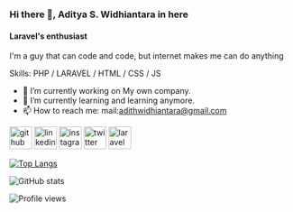 ### Hi there 👋, Aditya S. Widhiantara in here
#### Laravel's enthusiast
I'm a guy that can code and code, but internet makes me can do anything

Skills: PHP / LARAVEL / HTML / CSS / JS

- 🔭 I’m currently working on My own company.
- 🌱 I’m currently learning and learning anymore.
- 📫 How to reach me: mail:adithwidhiantara@gmail.com


[<img src='https://cdn.jsdelivr.net/npm/simple-icons@3.0.1/icons/github.svg' alt='github' height='40'>](https://github.com/adith-widhiantara)  [<img src='https://cdn.jsdelivr.net/npm/simple-icons@3.0.1/icons/linkedin.svg' alt='linkedin' height='40'>](https://www.linkedin.com/in/aditya-s-widhiantara/)  [<img src='https://cdn.jsdelivr.net/npm/simple-icons@3.0.1/icons/instagram.svg' alt='instagram' height='40'>](https://www.instagram.com/adithwidhiantara/)  [<img src='https://cdn.jsdelivr.net/npm/simple-icons@3.0.1/icons/twitter.svg' alt='twitter' height='40'>](https://twitter.com/aditlain)  [<img src='https://cdn.jsdelivr.net/npm/simple-icons@3.0.1/icons/laravel.svg' alt='laravel' height='40'>](laravel)

[![Top Langs](https://github-readme-stats.vercel.app/api/top-langs/?username=adith-widhiantara)](https://github.com/anuraghazra/github-readme-stats)

![GitHub stats](https://github-readme-stats.vercel.app/api?username=adith-widhiantara&show_icons=true)

![Profile views](https://gpvc.arturio.dev/adith-widhiantara)
